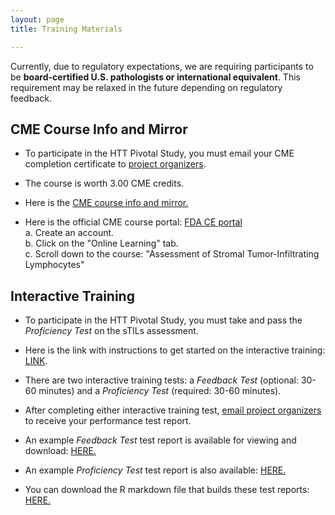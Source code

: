```yaml
---
layout: page
title: Training Materials 

---
```


Currently, due to regulatory expectations, we are requiring participants to be **board-certified U.S. pathologists or international equivalent**. This requirement may be relaxed in the future depending on regulatory feedback.

## CME Course Info and Mirror

* To participate in the HTT Pivotal Study, you must email your CME completion certificate to [project organizers](./team.md).

* The course is worth 3.00 CME credits.

* Here is the [CME course info and mirror.](training-2023/cmeCourse.md)

* Here is the official CME course portal: [FDA CE portal](https://ceportal.fda.gov/)  
    a. Create an account.  
    b. Click on the "Online Learning" tab.  
    c. Scroll down to the course: "Assessment of Stromal Tumor-Infiltrating Lymphocytes"  

## Interactive Training

* To participate in the HTT Pivotal Study, you must take and pass the *Proficiency Test* on the sTILs assessment.

* Here is the link with instructions to get started on the interactive training: [LINK](training-2023/interactiveTraining-gettingStarted.md).

* There are two interactive training tests: a *Feedback Test* (optional: 30-60 minutes) and a *Proficiency Test* (required: 30-60 minutes).

* After completing either interactive training test, [email project organizers](team.md) to receive your performance test report.

* An example *Feedback Test* test report is available for viewing and download: [HERE.](training-2023/pdfs/testReport-example-feedback1.pdf)  

* An example *Proficiency Test* test report is also available: [HERE.](training-2023/pdfs/testReport-example-proficiency1.pdf)  

* You can download the R markdown file that builds these test reports: <a href="./training-2023/pdfs/testReport.Rmd.txt" download>HERE.</a>

